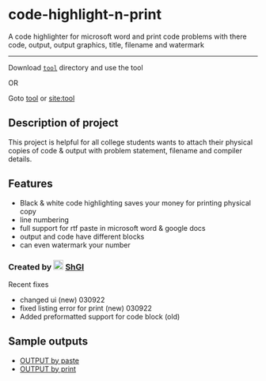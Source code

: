 # code-highlight-n-print
A code highlighter for microsoft word and print code problems with there code, output, output graphics, title, filename and watermark

<hr>

Download [`tool`](https://github.com/SGI-CAPP-AT2/code-highlight-n-print/tree/main/tool) directory and use the tool

OR 

Goto [tool](https://github.com/SGI-CAPP-AT2/code-highlight-n-print/tree/main/tool) or [site:tool](http://sgi-capp-at2.github.io/code-highlight-n-print/tool)

## Description of project

This project is helpful for all college students wants to attach their physical copies of code & output with problem statement, filename and compiler details.

## Features

- Black & white code highlighting saves your money for printing physical copy
- line numbering 
- full support for rtf paste in microsoft word & google docs
- output and code have different blocks
- can even watermark your number

### Created by <img src="https://avatars.githubusercontent.com/u/77089227?s=40&v=4" height="20px"/> [ShGI](https://github.com/SGI-CAPP-AT2)

Recent fixes
- changed ui (new) 030922
- fixed listing error for print (new) 030922
- Added preformatted support for code block (old)
## Sample outputs
- [OUTPUT by paste](OUTPUTS/paste.output.docx)
- [OUTPUT by print](OUTPUTS/print.output.pdf)
